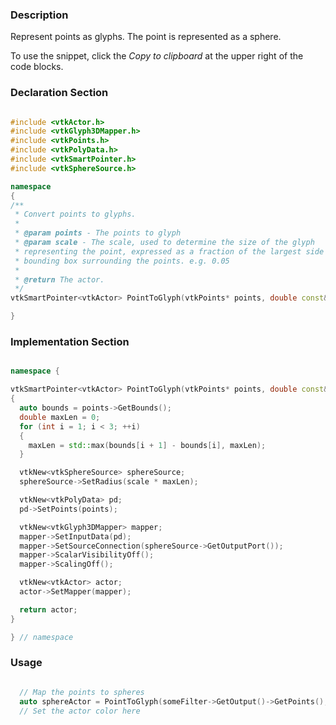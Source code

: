 ### Description

Represent points as glyphs. The point is represented as a sphere.

To use the snippet, click the *Copy to clipboard* at the upper right of the code blocks.

### Declaration Section

```c++

#include <vtkActor.h>
#include <vtkGlyph3DMapper.h>
#include <vtkPoints.h>
#include <vtkPolyData.h>
#include <vtkSmartPointer.h>
#include <vtkSphereSource.h>

namespace
{
/**
 * Convert points to glyphs.
 *
 * @param points - The points to glyph
 * @param scale - The scale, used to determine the size of the glyph
 * representing the point, expressed as a fraction of the largest side of the
 * bounding box surrounding the points. e.g. 0.05
 *
 * @return The actor.
 */
vtkSmartPointer<vtkActor> PointToGlyph(vtkPoints* points, double const& scale);

}

```

### Implementation Section

``` c++

namespace {

vtkSmartPointer<vtkActor> PointToGlyph(vtkPoints* points, double const& scale)
{
  auto bounds = points->GetBounds();
  double maxLen = 0;
  for (int i = 1; i < 3; ++i)
  {
    maxLen = std::max(bounds[i + 1] - bounds[i], maxLen);
  }

  vtkNew<vtkSphereSource> sphereSource;
  sphereSource->SetRadius(scale * maxLen);

  vtkNew<vtkPolyData> pd;
  pd->SetPoints(points);

  vtkNew<vtkGlyph3DMapper> mapper;
  mapper->SetInputData(pd);
  mapper->SetSourceConnection(sphereSource->GetOutputPort());
  mapper->ScalarVisibilityOff();
  mapper->ScalingOff();

  vtkNew<vtkActor> actor;
  actor->SetMapper(mapper);

  return actor;
}

} // namespace
```

### Usage

``` c++

  // Map the points to spheres
  auto sphereActor = PointToGlyph(someFilter->GetOutput()->GetPoints(), 0.05);
  // Set the actor color here

```
